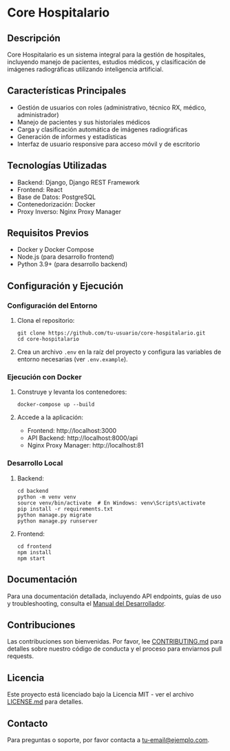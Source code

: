 # Core Hospitalario

## Descripción
Core Hospitalario es un sistema integral para la gestión de hospitales, incluyendo manejo de pacientes, estudios médicos, y clasificación de imágenes radiográficas utilizando inteligencia artificial.

## Características Principales
- Gestión de usuarios con roles (administrativo, técnico RX, médico, administrador)
- Manejo de pacientes y sus historiales médicos
- Carga y clasificación automática de imágenes radiográficas
- Generación de informes y estadísticas
- Interfaz de usuario responsive para acceso móvil y de escritorio

## Tecnologías Utilizadas
- Backend: Django, Django REST Framework
- Frontend: React
- Base de Datos: PostgreSQL
- Contenedorización: Docker
- Proxy Inverso: Nginx Proxy Manager

## Requisitos Previos
- Docker y Docker Compose
- Node.js (para desarrollo frontend)
- Python 3.9+ (para desarrollo backend)

## Configuración y Ejecución

### Configuración del Entorno
1. Clona el repositorio:
   ```
   git clone https://github.com/tu-usuario/core-hospitalario.git
   cd core-hospitalario
   ```

2. Crea un archivo `.env` en la raíz del proyecto y configura las variables de entorno necesarias (ver `.env.example`).

### Ejecución con Docker
1. Construye y levanta los contenedores:
   ```
   docker-compose up --build
   ```

2. Accede a la aplicación:
   - Frontend: http://localhost:3000
   - API Backend: http://localhost:8000/api
   - Nginx Proxy Manager: http://localhost:81

### Desarrollo Local
1. Backend:
   ```
   cd backend
   python -m venv venv
   source venv/bin/activate  # En Windows: venv\Scripts\activate
   pip install -r requirements.txt
   python manage.py migrate
   python manage.py runserver
   ```

2. Frontend:
   ```
   cd frontend
   npm install
   npm start
   ```

## Documentación
Para una documentación detallada, incluyendo API endpoints, guías de uso y troubleshooting, consulta el [Manual del Desarrollador](docs/developer_manual.md).

## Contribuciones
Las contribuciones son bienvenidas. Por favor, lee [CONTRIBUTING.md](CONTRIBUTING.md) para detalles sobre nuestro código de conducta y el proceso para enviarnos pull requests.

## Licencia
Este proyecto está licenciado bajo la Licencia MIT - ver el archivo [LICENSE.md](LICENSE.md) para detalles.

## Contacto
Para preguntas o soporte, por favor contacta a [tu-email@ejemplo.com](mailto:tu-email@ejemplo.com).
